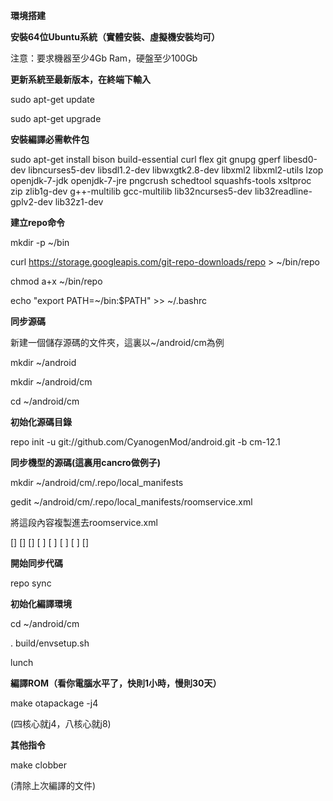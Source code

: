 **環境搭建**


**安裝64位Ubuntu系統（實體安裝、虛擬機安裝均可）**


注意：要求機器至少4Gb Ram，硬盤至少100Gb


**更新系統至最新版本，在終端下輸入**


sudo apt-get update


sudo apt-get upgrade


**安裝編譯必需軟件包**


sudo apt-get install bison build-essential curl flex git gnupg gperf libesd0-dev libncurses5-dev libsdl1.2-dev libwxgtk2.8-dev libxml2 libxml2-utils lzop openjdk-7-jdk openjdk-7-jre pngcrush schedtool squashfs-tools xsltproc zip zlib1g-dev g++-multilib gcc-multilib lib32ncurses5-dev lib32readline-gplv2-dev lib32z1-dev


**建立repo命令**


mkdir -p ~/bin


curl https://storage.googleapis.com/git-repo-downloads/repo > ~/bin/repo


chmod a+x ~/bin/repo


echo "export PATH=~/bin:$PATH" >> ~/.bashrc


**同步源碼** 


新建一個儲存源碼的文件夾，這裏以~/android/cm為例


mkdir ~/android


mkdir ~/android/cm


cd ~/android/cm


**初始化源碼目錄**


repo init -u git://github.com/CyanogenMod/android.git -b cm-12.1


**同步機型的源碼(這裏用cancro做例子)**


mkdir ~/android/cm/.repo/local_manifests


gedit ~/android/cm/.repo/local_manifests/roomservice.xml


將這段內容複製進去roomservice.xml


[<?xml version="1.0" encoding="UTF-8"?>]
[<!--Please do not manually edit this file-->]
[<manifest>]
[  <project name="CyanogenMod/android_device_qcom_common" path="device/qcom/common" remote="github" revision="cm-12.1" />]
[  <project name="CyanogenMod/android_kernel_xiaomi_angler" path="kernel/xiaomi/cancro" remote="github" revision="cm-12.1" />]
[  <project name="CyanogenMod/android_device_xiaomi_angler" path="device/xiaomi/cancro" remote="github" revision="cm-12.1" />]
[  <project name="TheMuppets/proprietary_vendor_xiaomi" path="vendor/xiaomi" remote="github" revision="cm-12.1" />]
[</manifest>]


**開始同步代碼**


repo sync


**初始化編譯環境**


cd ~/android/cm


. build/envsetup.sh


lunch


**編譯ROM（看你電腦水平了，快則1小時，慢則30天）**


make otapackage -j4

(四核心就j4，八核心就j8)

**其他指令**


make clobber

(清除上次編譯的文件)

